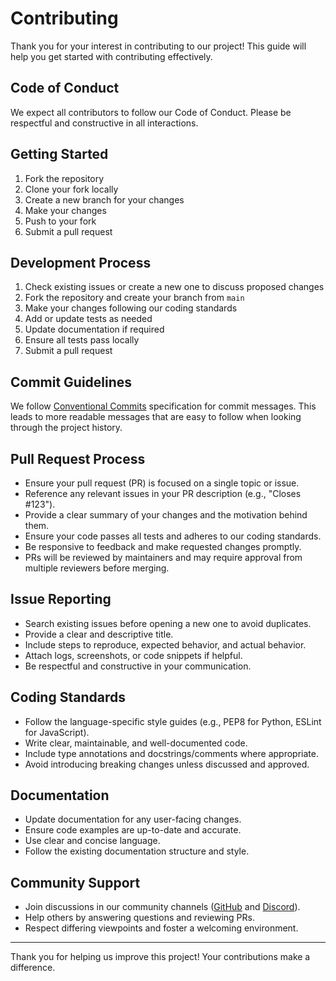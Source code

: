 # Contributing

Thank you for your interest in contributing to our project! This guide will help you get started with contributing effectively.

## Code of Conduct

We expect all contributors to follow our Code of Conduct. Please be respectful and constructive in all interactions.

## Getting Started

1. Fork the repository
2. Clone your fork locally
3. Create a new branch for your changes
4. Make your changes
5. Push to your fork
6. Submit a pull request

## Development Process

1. Check existing issues or create a new one to discuss proposed changes
2. Fork the repository and create your branch from `main`
3. Make your changes following our coding standards
4. Add or update tests as needed
5. Update documentation if required
6. Ensure all tests pass locally
7. Submit a pull request

## Commit Guidelines

We follow [Conventional Commits](https://www.conventionalcommits.org/) specification for commit messages. This leads to more readable messages that are easy to follow when looking through the project history.

## Pull Request Process

- Ensure your pull request (PR) is focused on a single topic or issue.
- Reference any relevant issues in your PR description (e.g., "Closes #123").
- Provide a clear summary of your changes and the motivation behind them.
- Ensure your code passes all tests and adheres to our coding standards.
- Be responsive to feedback and make requested changes promptly.
- PRs will be reviewed by maintainers and may require approval from multiple reviewers before merging.

## Issue Reporting

- Search existing issues before opening a new one to avoid duplicates.
- Provide a clear and descriptive title.
- Include steps to reproduce, expected behavior, and actual behavior.
- Attach logs, screenshots, or code snippets if helpful.
- Be respectful and constructive in your communication.

## Coding Standards

- Follow the language-specific style guides (e.g., PEP8 for Python, ESLint for JavaScript).
- Write clear, maintainable, and well-documented code.
- Include type annotations and docstrings/comments where appropriate.
- Avoid introducing breaking changes unless discussed and approved.

## Documentation

- Update documentation for any user-facing changes.
- Ensure code examples are up-to-date and accurate.
- Use clear and concise language.
- Follow the existing documentation structure and style.

## Community Support

- Join discussions in our community channels ([GitHub](https://github.com/forepath/obms/discussions) and [Discord](https://discord.gg/5wFMuVvQZM)).
- Help others by answering questions and reviewing PRs.
- Respect differing viewpoints and foster a welcoming environment.

---

Thank you for helping us improve this project! Your contributions make a difference.
